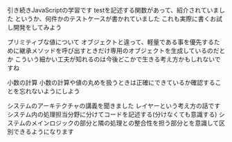 引き続きJavaScriptの学習です
testを記述する関数があって、紹介されていました
というか、何件かのテストケースが書かれていました
これも実際に書くお試し開発をしてみよう

プリミティブな値について
オブジェクトと違って、軽量である事を優先するために継承メソッドを呼び出すときだけ専用のオブジェクトを生成しているのだとか
こういう細かい工夫が知れるのは今後どこかで生きる考え方かもしれないですね

小数の計算
小数の計算や値の丸めを扱うときは正確にできているか確認することを忘れないようにしよう


システムのアーキテクチャの講義を聞きました
レイヤーという考え方の話です
システム内の処理担当分野に分けてコードを記述する(分けなくても意識する)
システムのメインロジックの部分と隣の処理との整合性を担う部分とを意識して区別できるようになります